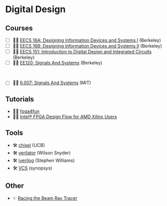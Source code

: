 # Digital Design

## Courses

- [ ] 🧑‍🏫 [EECS 16A: Designing Information Devices and Systems I](https://eecs16a.org/) (Berkeley)
- [ ] 🧑‍🏫 [EECS 16B: Designing Information Devices and Systems II](https://eecs16b.org/) (Berkeley)
- [ ] 🧑‍🏫 [EECS 151: Introduction to Digital Design and Integrated Circuits](https://eecs151.org/) (Berkeley)
- [ ] 🧑‍🏫 [EE120: Signals And Systems](https://ee120-course-staff.github.io/) (Berkeley)

<br>

- [ ] 🧑‍🏫 [6.007: Signals And Systems](https://ocw.mit.edu/courses/res-6-007-signals-and-systems-spring-2011/) (MIT)

## Tutorials

- 🧑‍💻 [fpga4fun](https://www.fpga4fun.com/)
- ‍🧑‍💻 [Intel® FPGA Design Flow for AMD Xilinx Users](https://www.intel.com/content/www/us/en/docs/programmable/683562/24-1/introduction-to-fpga-design-flow-for-users.html)

## Tools

- 🛠️ [chisel](https://github.com/chipsalliance/chisel) (UCB)
- 🛠️ [verilator](https://verilator.org/guide/latest/index.html) (Wilson Snyder)
- 🛠️ [iverilog](https://steveicarus.github.io/iverilog/) (Stephen Williams)
- 🛠️ [VCS](https://www.synopsys.com/support/licensing-installation-computeplatforms/installation.html) (synopsys)

## Other

- ✨ [Racing the Beam Ray Tracer](https://tomverbeure.github.io/rtl/2018/11/26/Racing-the-Beam-Ray-Tracer.html)
